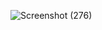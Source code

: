 ![Screenshot (276)](https://github.com/user-attachments/assets/21d330e0-c73f-4e2b-9066-8d90b4943032)

